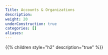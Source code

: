 ```yaml
---
Title: Accounts & Organizations
description:
weight: 20
underConstruction: true
categories: []
aliases:
---
```


{{% children style="h2" description="true" %}}
